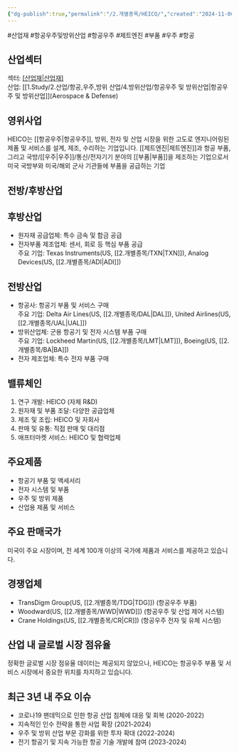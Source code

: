 ```yaml
---
{"dg-publish":true,"permalink":"/2.개별종목/HEICO/","created":"2024-11-06T21:21:05.611+09:00","updated":"2025-07-29T21:37:04.724+09:00"}
---
```


#산업재 #항공우주및방위산업 #항공우주 #제트엔진 #부품 #우주 #항공 


## 산업섹터

섹터: [[산업재\|산업재]](Industrials)  
산업: [[1.Study/2.산업/항공,우주,방위 산업/4.방위산업/항공우주 및 방위산업\|항공우주 및 방위산업]](Aerospace & Defense)

## 영위사업

HEICO는 [[항공우주\|항공우주]], 방위, 전자 및 산업 시장을 위한 고도로 엔지니어링된 제품 및 서비스를 설계, 제조, 수리하는 기업입니다. [[제트엔진\|제트엔진]]과 항공 부품, 그리고 국방/[[우주\|우주]]/통신/전자기기 분야의 [[부품\|부품]]을 제조하는 기업으로서 미국 국방부와 미국/해외 군사 기관들에 부품을 공급하는 기업

## 전방/후방산업

## 후방산업

- 원자재 공급업체: 특수 금속 및 합금 공급
- 전자부품 제조업체: 센서, 회로 등 핵심 부품 공급  
    주요 기업: Texas Instruments(US, [[2.개별종목/TXN\|TXN]]), Analog Devices(US, [[2.개별종목/ADI\|ADI]])

## 전방산업

- 항공사: 항공기 부품 및 서비스 구매  
    주요 기업: Delta Air Lines(US, [[2.개별종목/DAL\|DAL]]), United Airlines(US, [[2.개별종목/UAL\|UAL]])
- 방위산업체: 군용 항공기 및 전자 시스템 부품 구매  
    주요 기업: Lockheed Martin(US, [[2.개별종목/LMT\|LMT]]), Boeing(US, [[2.개별종목/BA\|BA]])
- 전자 제조업체: 특수 전자 부품 구매

## 밸류체인

1. 연구 개발: HEICO (자체 R&D)
2. 원자재 및 부품 조달: 다양한 공급업체
3. 제조 및 조립: HEICO 및 자회사
4. 판매 및 유통: 직접 판매 및 대리점
5. 애프터마켓 서비스: HEICO 및 협력업체

## 주요제품

- 항공기 부품 및 액세서리
- 전자 시스템 및 부품
- 우주 및 방위 제품
- 산업용 제품 및 서비스

## 주요 판매국가

미국이 주요 시장이며, 전 세계 100개 이상의 국가에 제품과 서비스를 제공하고 있습니다.

## 경쟁업체

- TransDigm Group(US, [[2.개별종목/TDG\|TDG]]) (항공우주 부품)
- Woodward(US, [[2.개별종목/WWD\|WWD]]) (항공우주 및 산업 제어 시스템)
- Crane Holdings(US, [[2.개별종목/CR\|CR]]) (항공우주 전자 및 유체 시스템)

## 산업 내 글로벌 시장 점유율

정확한 글로벌 시장 점유율 데이터는 제공되지 않았으나, HEICO는 항공우주 부품 및 서비스 시장에서 중요한 위치를 차지하고 있습니다.

## 최근 3년 내 주요 이슈

- 코로나19 팬데믹으로 인한 항공 산업 침체에 대응 및 회복 (2020-2022)
- 지속적인 인수 전략을 통한 사업 확장 (2021-2024)
- 우주 및 방위 산업 부문 강화를 위한 투자 확대 (2022-2024)
- 전기 항공기 및 지속 가능한 항공 기술 개발에 참여 (2023-2024)